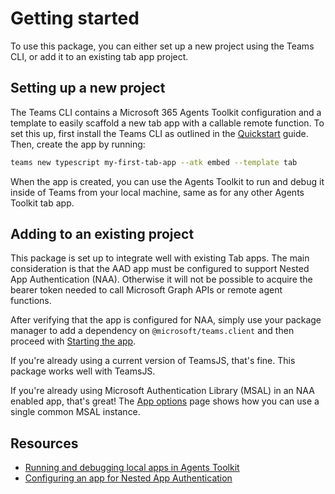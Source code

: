 # Getting started

To use this package, you can either set up a new project using the Teams CLI, or add it to an existing tab app project.

## Setting up a new project
The Teams CLI contains a Microsoft 365 Agents Toolkit configuration and a template to easily scaffold a new tab app with a callable remote function. To set this up, first install the Teams CLI as outlined in the [Quickstart](../../getting-started/quickstart.md) guide. Then, create the app by running:


```sh
teams new typescript my-first-tab-app --atk embed --template tab
```


When the app is created, you can use the Agents Toolkit to run and debug it inside of Teams from your local machine, same as for any other Agents Toolkit tab app.

## Adding to an existing project
This package is set up to integrate well with existing Tab apps. The main consideration is that the AAD app must be configured to support Nested App Authentication (NAA). Otherwise it will not be possible to acquire the bearer token needed to call Microsoft Graph APIs or remote agent functions.

After verifying that the app is configured for NAA, simply use your package manager to add a dependency on `@microsoft/teams.client` and then proceed with [Starting the app](./using-the-app.md).

If you're already using a current version of TeamsJS, that's fine. This package works well with TeamsJS.

If you're already using Microsoft Authentication Library (MSAL) in an NAA enabled app, that's great! The [App options](./app-options.md) page shows how you can use a single common MSAL instance.

## Resources
 - [Running and debugging local apps in Agents Toolkit](https://learn.microsoft.com/en-us/microsoftteams/platform/toolkit/debug-local?tabs=Windows)
 - [Configuring an app for Nested App Authentication](https://learn.microsoft.com/en-us/microsoftteams/platform/concepts/authentication/nested-authentication#configure-naa)
